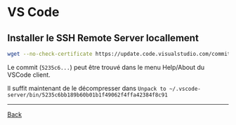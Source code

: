 # VS Code

## Installer le SSH Remote Server locallement

```bash
wget --no-check-certificate https://update.code.visualstudio.com/commit:5235c6bb189b60b01b1f49062f4ffa42384f8c91/server-linux-x64/stable
```
Le commit (`5235c6...`) peut être trouvé dans le menu Help/About du VSCode client.

Il suffit maintenant de le décompresser dans `Unpack to ~/.vscode-server/bin/5235c6bb189b60b01b1f49062f4ffa42384f8c91`

----

[Back](../index.md)

